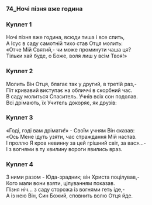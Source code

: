 ### 74_Ночі пізня вже година
### Куплет 1
Ночі пізня вже година, всюди тиша і все спить,<br/>А Ісус в саду самотній тихо став Отця молить:<br/>«Отче Мій Святий,- чи може проминути чаша ця?<br/>Тільки хай буде, о Боже, воля лиш у всім Твоя!»
### Куплет 2
Молить Він Отця, благає так у другий, в третій раз,-<br/>Піт кривавий виступає на обличчі в скорбний час.<br/>В саду молиться Спаситель. Учнів всіх сон подолав.<br/>Всі дрімають, їх Учитель докоряє, як друзів:
### Куплет 3
«Годі, годі вам дрімати!» - Своїм учням Він сказав:<br/>«Ось Мене ідуть узяти, час страждання Мій настав.<br/>І проллю Я кров невинну за цей грішний світ, за вас»...-<br/>І з вогнями в ту хвилину вороги явились враз.
### Куплет 4
З ними разом - Юда-зрадник; він Христа поцілував,-<br/>Кого мали вони взяти, цілуванням показав.<br/>Пізня ніч... з саду сторожа із вогнями геть іде,-<br/>А із нею Він, Син Божий, сповнить волю Отця йде.
